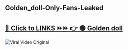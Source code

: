 
 ## Golden_doll-Only-Fans-Leaked

# <h2><a href="https://clipsfans.com/Golden_doll&ref=git">🔗 Click to LINKS ⏩⏩ 👉 🟢 Golden doll </a></h2>

<a href="https://clipsfans.com/Golden_doll&ref=git" rel="nofollow" data-target="animated-image.originalLink"><img src="https://i.ibb.co.com/xMMVF88/686577567.gif" alt="Viral Video Original" style="max-width: 100%; display: inline-block;" data-target="animated-image.originalImage"></a>

